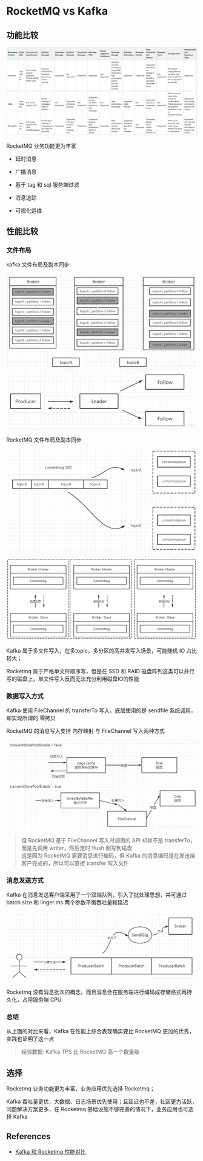 # RocketMQ vs Kafka

## 功能比较

![](../images/why-rocketmq.png)

RocketMQ 业务功能更为丰富

- 延时消息

- 广播消息

- 基于 tag 和 sql 服务端过滤

- 消息追踪

- 可视化运维

## 性能比较

### 文件布局

kafka 文件布局及副本同步:

![kafka](../images/kafka-log.png ":size=50%")
![kafka](../images/kafka-log2.png ":size=50%")

RocketMQ 文件布局及副本同步

![rocketmq](../images/rocketmq-log.png ":size=50%")

![rocketmq](../images/rocketmq-log2.png ":size=50%")

Kafka 属于多文件写入，在多topic，多分区的高并发写入场景，可能随机 IO 占比较大；

Rocketmq 属于严格单文件顺序写，但是在 SSD 和 RAID 磁盘阵列这类可以并行写的磁盘上，单文件写入反而无法充分利用磁盘IO的性能

### 数据写入方式

Kafka 使用 FileChannel 的 transferTo 写入，底层使用的是 sendfile 系统调用，即实现所谓的 零拷贝

RocketMQ 的消息写入支持 内存映射 与 FileChannel 写入两种方式

![](../images/rocketmq-write.png ":size=50%")

> 但 RocketMQ 基于 FileChannel 写入时调用的 API 却并不是 transferTo，而是先调用 writer，然后定时 flush 刷写到磁盘  
> 这是因为 RocketMQ 需要消息进行编码，但 Kafka 的消息编码是在发送端客户完成的，所以可以直接 transfer 写入文件

### 消息发送方式

Kafka 在消息发送客户端采用了一个双端队列，引入了批处理思想，并可通过 batch.size 和 linger.ms 两个参数平衡吞吐量和延迟

![](../images/kafka-send.png ":size=50%")

Rocketmq 没有消息批次的概念，而且消息会在服务端进行编码成存储格式再持久化，占用服务端 CPU

### 总结

从上面的对比来看，Kafka 在性能上综合表现确实要比 RocketMQ 更加的优秀，实践也证明了这一点

> 经验数据: Kafka TPS 比 RocketMQ 高一个数量级

## 选择

Rocketmq 业务功能更为丰富，业务应用优先选择 Rocketmq；

Kafka 吞吐量更优，大数据、日志场景优先使用；且延迟也不差，社区更为活跃，问题解决方案更多，在 Rocketmq 基础设施不够完善的情况下，业务应用也可选择 Kafka

## References

- [Kafka 和 Rocketmq 性能对比](https://blog.csdn.net/prestigeding/article/details/110408415)